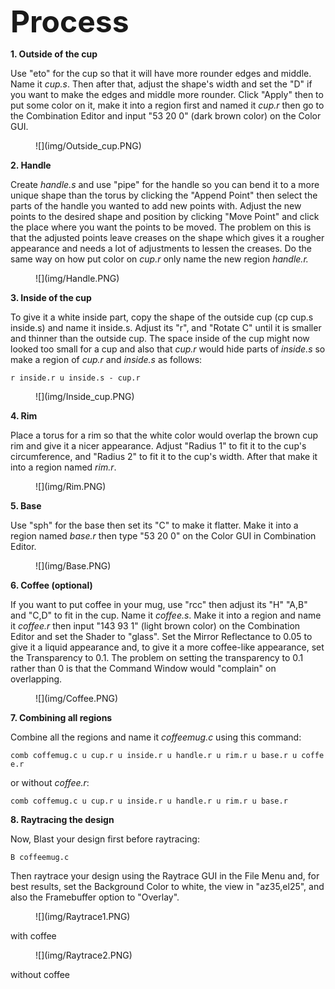 <font size="10"> <b>Process</b> </font>

<b>1. Outside of the cup</b>

Use "eto" for the cup so that it will have more rounder edges and
middle. Name it <i>cup.s</i>. Then after that, adjust the shape's width
and set the "D" if you want to make the edges and middle more rounder.
Click "Apply" then to put some color on it, make it into a region first
and named it <i>cup.r</i> then go to the Combination Editor and input
"53 20 0" (dark brown color) on the Color GUI.

<figure>
![](img/Outside_cup.PNG)
</figure>

<b>2. Handle</b>

Create <i>handle.s</i> and use "pipe" for the handle so you can bend it
to a more unique shape than the torus by clicking the "Append Point"
then select the parts of the handle you wanted to add new points with.
Adjust the new points to the desired shape and position by clicking
"Move Point" and click the place where you want the points to be moved.
The problem on this is that the adjusted points leave creases on the
shape which gives it a rougher appearance and needs a lot of adjustments
to lessen the creases. Do the same way on how put color on <i>cup.r</i>
only name the new region <i>handle.r.</i>

<figure>
![](img/Handle.PNG)
</figure>

<b>3. Inside of the cup</b>

To give it a white inside part, copy the shape of the outside cup (cp
cup.s inside.s) and name it inside.s. Adjust its "r", and "Rotate C"
until it is smaller and thinner than the outside cup. The space inside
of the cup might now looked too small for a cup and also that
<i>cup.r</i> would hide parts of <i>inside.s</i> so make a region of
<i>cup.r</i> and <i>inside.s</i> as follows:

`r inside.r u inside.s - cup.r`

<figure>
![](img/Inside_cup.PNG)
</figure>

<b>4. Rim</b>

Place a torus for a rim so that the white color would overlap the brown
cup rim and give it a nicer appearance. Adjust "Radius 1" to fit it to
the cup's circumference, and "Radius 2" to fit it to the cup's width.
After that make it into a region named <i>rim.r</i>.

<figure>
![](img/Rim.PNG)
</figure>

<b>5. Base</b>

Use "sph" for the base then set its "C" to make it flatter. Make it into
a region named <i>base.r</i> then type "53 20 0" on the Color GUI in
Combination Editor.

<figure>
![](img/Base.PNG)
</figure>

<b>6. Coffee (optional)</b>

If you want to put coffee in your mug, use "rcc" then adjust its "H"
"A,B" and "C,D" to fit in the cup. Name it <i>coffee.s</i>. Make it into
a region and name it <i>coffee.r</i> then input "143 93 1" (light brown
color) on the Combination Editor and set the Shader to "glass". Set the
Mirror Reflectance to 0.05 to give it a liquid appearance and, to give
it a more coffee-like appearance, set the Transparency to 0.1. The
problem on setting the transparency to 0.1 rather than 0 is that the
Command Window would "complain" on overlapping.

<figure>
![](img/Coffee.PNG)
</figure>

<b>7. Combining all regions</b>

Combine all the regions and name it <i>coffeemug.c</i> using this
command:

`comb coffemug.c u cup.r u inside.r u handle.r u rim.r u base.r u coffee.r`

or without <i>coffee.r</i>:

`comb coffemug.c u cup.r u inside.r u handle.r u rim.r u base.r`

<b>8. Raytracing the design</b>

Now, Blast your design first before raytracing:

`B coffeemug.c`

Then raytrace your design using the Raytrace GUI in the File Menu and,
for best results, set the Background Color to white, the view in
"az35,el25", and also the Framebuffer option to "Overlay".

<figure>
![](img/Raytrace1.PNG)
</figure>

with coffee

<figure>
![](img/Raytrace2.PNG)
</figure>

without coffee
